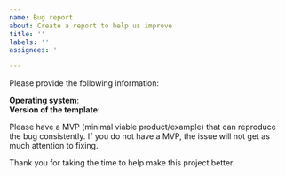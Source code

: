 ```yaml
---
name: Bug report
about: Create a report to help us improve
title: ''
labels: ''
assignees: ''

---
```


Please provide the following information:

**Operating system**:  
**Version of the template**:

Please have a MVP (minimal viable product/example) that can reproduce the bug consistently. If you do not have a MVP, the issue will not get as much attention to fixing.

Thank you for taking the time to help make this project better.
